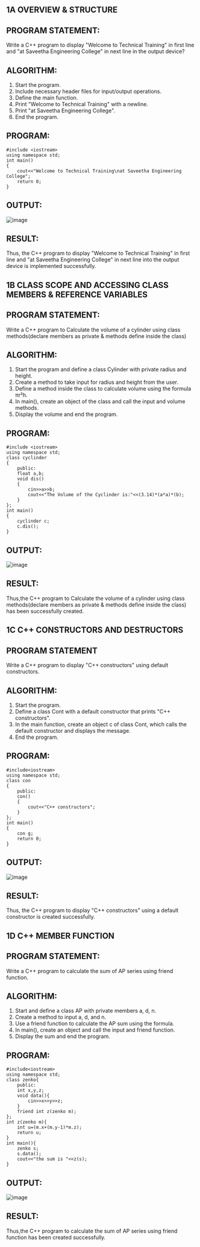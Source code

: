 ## 1A OVERVIEW & STRUCTURE

## PROGRAM STATEMENT:
Write a C++ program to display "Welcome to Technical Training" in first line and "at Saveetha Engineering College" in next line in the output device?

## ALGORITHM:
1. Start the program. 
2. Include necessary header files for input/output operations. 
3. Define the main function. 
4. Print "Welcome to Technical Training" with a newline. 
5. Print "at Saveetha Engineering College". 
6. End the program.

## PROGRAM:
```
#include <iostream>
using namespace std;
int main()
{
    cout<<"Welcome to Technical Training\nat Saveetha Engineering College";
    return 0;
}
```
 ## OUTPUT:
 ![image](https://github.com/user-attachments/assets/64f5030f-65de-4a72-9769-047e64228ea9)

 ## RESULT:
Thus, the C++ program to display "Welcome to Technical Training" in first line and "at Saveetha Engineering College" in next line into the output device is implemented successfully.



## 1B CLASS SCOPE AND ACCESSING CLASS MEMBERS & REFERENCE VARIABLES

## PROGRAM STATEMENT: 
Write a C++ program to Calculate the volume of a cylinder using class methods(declare members as private & methods define inside the class) 

## ALGORITHM:
1. Start the program and define a class Cylinder with private radius and height.
2. Create a method to take input for radius and height from the user.
3. Define a method inside the class to calculate volume using the formula πr²h.
4. In main(), create an object of the class and call the input and volume methods.
5. Display the volume and end the program.

## PROGRAM:
```
#include <iostream>
using namespace std;
class cyclinder
{
    public:
    float a,b;
    void dis()
    {
        cin>>a>>b;
        cout<<"The Volume of the Cyclinder is:"<<(3.14)*(a*a)*(b);
    }
};
int main()
{
    cyclinder c;
    c.dis();
}
```

## OUTPUT:
![image](https://github.com/user-attachments/assets/168d0e17-d64d-4fa3-9543-eeee97ff6a4a)

## RESULT:
Thus,the C++ program to Calculate the volume of a cylinder using class methods(declare members as private & methods define inside the class) has been successfully created.


## 1C C++ CONSTRUCTORS AND DESTRUCTORS 

## PROGRAM STATEMENT
Write a C++ program to display "C++ constructors" using default constructors.

## ALGORITHM:
1. Start the program. 
2. Define a class Cont with a default constructor that prints "C++ constructors". 
3. In the main function, create an object c of class Cont, which calls the default constructor and displays the message. 
4. End the program.

## PROGRAM:
```
#include<iostream>
using namespace std;
class con
{
    public:
    con()
    {
        cout<<"C++ constructors";
    }
};
int main()
{
    con g;
    return 0;
}
```

## OUTPUT:
![image](https://github.com/user-attachments/assets/e1cfe747-04ee-4c47-86f9-5a0e0b0caf15)

## RESULT:
Thus, the C++ program to display "C++ constructors" using a default constructor is 
created successfully.


## 1D C++ MEMBER FUNCTION

## PROGRAM STATEMENT:
Write a C++ program to calculate the sum of AP series using friend function.

## ALGORITHM:
1. Start and define a class AP with private members a, d, n.
2. Create a method to input a, d, and n.
3. Use a friend function to calculate the AP sum using the formula.
4. In main(), create an object and call the input and friend function.
5. Display the sum and end the program.

## PROGRAM:
```
#include<iostream>
using namespace std;
class zenko{
    public:
    int x,y,z;
    void data(){
        cin>>x>>y>>z;
    }
    friend int z(zenko m);
};
int z(zenko m){
    int u=(m.x+(m.y-1)*m.z);
    return u;
}
int main(){
    zenko s;
    s.data();
    cout<<"the sum is "<<z(s);
}
```
## OUTPUT:
![image](https://github.com/user-attachments/assets/dd3a7990-6e77-450d-af9a-70c3a974c1d8)

## RESULT:
Thus,the C++ program to calculate the sum of AP series using friend function has been created successfully.






